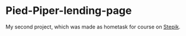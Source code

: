 # Pied-Piper-lending-page
My second project, which was made as hometask for course on [Stepik](https://stepik.org/course/38218/info).
